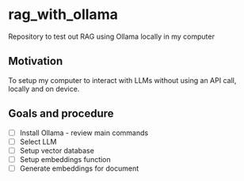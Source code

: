 # rag_with_ollama

Repository to test out RAG using Ollama locally in my computer

## Motivation
To setup my computer to interact with LLMs without using an API call, locally and on device.

## Goals and procedure
- [ ] Install Ollama - review main commands
- [ ] Select LLM
- [ ] Setup vector database
- [ ] Setup embeddings function
- [ ] Generate embeddings for document
